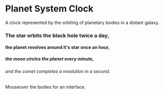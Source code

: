 # Planet System Clock

A clock represented by the orbiting of planetary bodies in a distant galaxy.
### The star orbits the black hole twice a day,
#### the planet revolves around it's star once an hour,
##### the moon circles the planet every minute,
###### and the comet completes a revolution in a second.

Mouseover the bodies for an interface.
